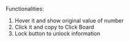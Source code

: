 

Functionalities:
1. Hover it and show original value of number
2. Click it and copy to Click Board
3. Lock button to unlock information
